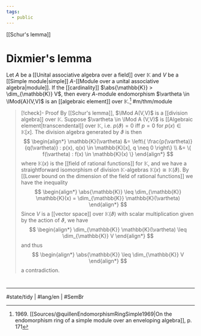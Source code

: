 ```yaml
---
tags:
  - public
---
```

[[Schur's lemma]]
# Dixmier's lemma

Let $A$ be a [[Unital associative algebra over a field]] over $\mathbb{K}$ and $V$ be a [[Simple module|simple]] $A$-[[Module over a unital associative algebra|module]].
If the [[cardinality]] $\abs{\mathbb{K}} > \dim_{\mathbb{K}} V$, then every $A$-module endomorphism $\vartheta \in \lMod{A}(V,V)$ is an [[algebraic element]] over $\mathbb{K}$.[^1969] #m/thm/module 

  [^1969]: 1969\. [[Sources/@quillenEndomorphismRingSimple1969|On the endomorphism ring of a simple module over an enveloping algebra]], p. 171

> [!check]- Proof
> By [[Schur's lemma]], $\lMod A(V,V)$ is a [[division algebra]] over $\mathbb{K}$.
> Suppose $\vartheta \in \lMod A (V,V)$ is [[Algebraic element|transcendental]] over $\mathbb{K}$, i.e. $p(\vartheta) = 0$ iff $p = 0$ for $p(x) \in \mathbb{K}[x]$.
> The division algebra generated by $\vartheta$ is then
> $$
> \begin{align*}
> \mathbb{K}(\vartheta) &= \left\{  \frac{p(\vartheta)}{q(\vartheta)} : p(x), q(x) \in \mathbb{K}[x], q \neq 0  \right\} \\
> &= \{ f(\vartheta) : f(x) \in \mathbb{K}(x) \}
> \end{align*}
> $$
> where $\mathbb{K}(x)$ is the [[field of rational functions]] for $\mathbb{K}$,
> and we have a straightforward isomorphism of division $\mathbb{K}$-algebras $\mathbb{K}(x) \cong \mathbb{K}(\vartheta)$.
> By [[Lower bound on the dimension of the field of rational functions]] we have the inequality
> $$
> \begin{align*}
> \abs{\mathbb{K}} \leq \dim_{\mathbb{K}} \mathbb{K}(x) = \dim_{\mathbb{K}} \mathbb{K}(\vartheta)
> \end{align*}
> $$
> Since $V$ is a [[vector space]] over $\mathbb{K}(\vartheta)$ with scalar multiplication given by the action of $\vartheta$, we have
> $$
> \begin{align*}
> \dim_{\mathbb{K}} \mathbb{K}(\vartheta) \leq \dim_{\mathbb{K}} V
> \end{align*}
> $$
> and thus
> $$
> \begin{align*}
> \abs{\mathbb{K}} \leq \dim_{\mathbb{K}} V
> \end{align*}
> $$
> a contradiction. <span class="QED"/>

#
---
#state/tidy | #lang/en | #SemBr
